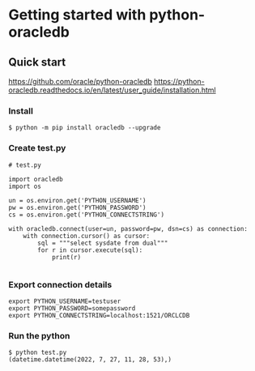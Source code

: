 # Getting started with python-oracledb

## Quick start
https://github.com/oracle/python-oracledb
https://python-oracledb.readthedocs.io/en/latest/user_guide/installation.html

### Install
```
$ python -m pip install oracledb --upgrade
```


### Create test.py
```
# test.py

import oracledb
import os

un = os.environ.get('PYTHON_USERNAME')
pw = os.environ.get('PYTHON_PASSWORD')
cs = os.environ.get('PYTHON_CONNECTSTRING')

with oracledb.connect(user=un, password=pw, dsn=cs) as connection:
    with connection.cursor() as cursor:
        sql = """select sysdate from dual"""
        for r in cursor.execute(sql):
            print(r)
			
```		
			
### Export connection details 

```
export PYTHON_USERNAME=testuser
export PYTHON_PASSWORD=somepassword
export PYTHON_CONNECTSTRING=localhost:1521/ORCLCDB
```

### Run the python 
```
$ python test.py
(datetime.datetime(2022, 7, 27, 11, 28, 53),)
```